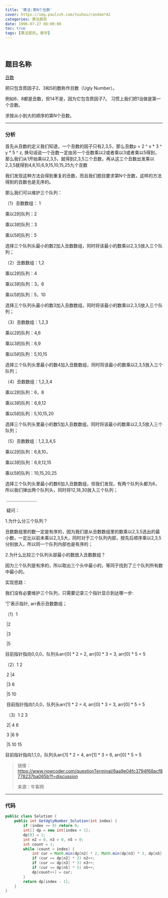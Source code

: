 ```yaml
---
title: '算法:第N个丑数'
cover: https://img.paulzzh.com/touhou/random?42
categories: 算法题目
date: 1996-07-27 08:00:00
toc: true
tags: [算法题目, 数学]
---
```


<br/>

<!--more-->

## 题目名称

[丑数](https://www.nowcoder.com/practice/6aa9e04fc3794f68acf8778237ba065b?tpId=13&tqId=11186&tPage=2&rp=1&ru=%2Fta%2Fcoding-interviews&qru=%2Fta%2Fcoding-interviews%2Fquestion-ranking)

把只包含质因子2、3和5的数称作丑数（Ugly Number）。

例如6、8都是丑数，但14不是，因为它包含质因子7。 习惯上我们把1当做是第一个丑数。

求按从小到大的顺序的第N个丑数。

****

### 分析

首先从丑数的定义我们知道，一个丑数的因子只有2,3,5，那么丑数p = 2 ^ x \* 3 ^ y \* 5 ^ z, 换句话说一个丑数一定由另一个丑数乘以2或者乘以3或者乘以5得到，那么我们从1开始乘以2,3,5，就得到2,3,5三个丑数，再从这三个丑数出发乘以2,3,5就得到4,6,10,6,9,15,10,15,25九个丑数

我们发现这种方法会得到重复的丑数，而且我们题目要求第N个丑数，这样的方法得到的丑数也是无序的。

那么我们可以维护三个队列：  

（1）丑数数组： 1  

乘以2的队列：2  

乘以3的队列：3  

乘以5的队列：5  

选择三个队列头最小的数2加入丑数数组，同时将该最小的数乘以2,3,5放入三个队列；  

（2）丑数数组：1,2

乘以2的队列：4   

乘以3的队列：3，6

乘以5的队列：5，10

选择三个队列头最小的数3加入丑数数组，同时将该最小的数乘以2,3,5放入三个队列；   

（3）丑数数组：1,2,3   

乘以2的队列：4,6   

乘以3的队列：6,9   

乘以5的队列：5,10,15   

选择三个队列头里最小的数4加入丑数数组，同时将该最小的数乘以2,3,5放入三个队列；   

（4）丑数数组：1,2,3,4   

乘以2的队列：6，8   

乘以3的队列：6,9,12   

乘以5的队列：5,10,15,20   

选择三个队列头里最小的数5加入丑数数组，同时将该最小的数乘以2,3,5放入三个队列；   

（5）丑数数组：1,2,3,4,5   

乘以2的队列：6,8,10，   

乘以3的队列：6,9,12,15   

乘以5的队列：10,15,20,25   

选择三个队列头里最小的数6加入丑数数组，但我们发现，有两个队列头都为6，所以我们弹出两个队列头，同时将12,18,30放入三个队列；   

​    ……………………   

​    疑问：   

1.为什么分三个队列？   

丑数数组里的数一定是有序的，因为我们是从丑数数组里的数乘以2,3,5选出的最小数，一定比以前未乘以2,3,5大，同时对于三个队列内部，按先后顺序乘以2,3,5分别放入，所以同一个队列内部也是有序的；   

2.为什么比较三个队列头部最小的数放入丑数数组？   

因为三个队列是有序的，所以取出三个头中最小的，等同于找到了三个队列所有数中最小的。   

实现思路：   

我们没有必要维护三个队列，只需要记录三个指针显示到达哪一步:

“|”表示指针, arr表示丑数数组；

（1）1   

​    |2   

​    |3   

​    |5   

目前指针指向0,0,0，队列头arr[0] \* 2 = 2, arr[0] \* 3 = 3, arr[0] \* 5 = 5   

（2）1 2   

​    2 |4   

​    |3 6   

​    |5 10   

​    目前指针指向1,0,0，队列头arr[1] \* 2 = 4, arr[0] \* 3 = 3, arr[0] \* 5 = 5   

​    （3）1 2 3   

​    2| 4 6   

​    3 |6 9    

​    |5 10 15   

   目前指针指向1,1,0，队列头arr[1] \* 2 = 4, arr[1] \* 3 = 6, arr[0] \* 5 = 5

>   链接：https://www.nowcoder.com/questionTerminal/6aa9e04fc3794f68acf8778237ba065b?f=discussion
>
>   来源：牛客网

****

### 代码

```java
public class Solution {
    public int GetUglyNumber_Solution(int index) {
        if (index <= 0) return 0;
        int[] dp = new int[index + 1];
        dp[0] = 1;
        int n2 = 0, n3 = 0, n5 = 0;
        int count = 1;
        while (count < index) {
            int cur = Math.min(dp[n2] * 2, Math.min(dp[n3] * 3, dp[n5] * 5));
            if (cur == dp[n2] * 2) n2++;
            if (cur == dp[n3] * 3) n3++;
            if (cur == dp[n5] * 5) n5++;
            dp[count++] = cur;
        }
        return dp[index - 1];
    }
}
```

